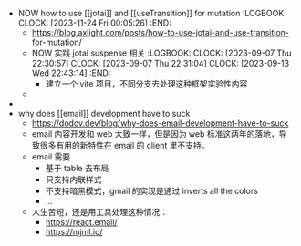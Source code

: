 - NOW how to use [[jotai]] and [[useTransition]] for mutation
  :LOGBOOK:
  CLOCK: [2023-11-24 Fri 00:05:26]
  :END:
	- https://blog.axlight.com/posts/how-to-use-jotai-and-use-transition-for-mutation/
	- NOW 实践 jotai suspense 相关
	  :LOGBOOK:
	  CLOCK: [2023-09-07 Thu 22:30:57]
	  CLOCK: [2023-09-07 Thu 22:31:04]
	  CLOCK: [2023-09-13 Wed 22:43:14]
	  :END:
		- 建立一个 vite 项目，不同分支去处理这种框架实验性内容
	-
-
- why does [[email]] development have to suck
	- https://dodov.dev/blog/why-does-email-development-have-to-suck
	- email 内容开发和 web 大致一样，但是因为 web 标准这两年的落地，导致很多有用的新特性在 email 的 client 里不支持。
	- email 需要
		- 基于 table 去布局
		- 只支持内联样式
		- 不支持暗黑模式，gmail 的实现是通过 inverts all the colors
		- ...
	- 人生苦短，还是用工具处理这种情况：
		- https://react.email/
		- https://mjml.io/